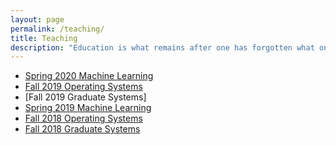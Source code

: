 ```yaml
---
layout: page
permalink: /teaching/
title: Teaching
description: "Education is what remains after one has forgotten what one has learned in school."
---
```


* [Spring 2020 Machine Learning](https://nipunbatra.github.io/ml2020/)
* [Fall 2019 Operating Systems](https://nipunbatra.github.io/os2019/)
* [Fall 2019 Graduate Systems]
* [Spring 2019 Machine Learning](https://nipunbatra.github.io/ml2019/)
* [Fall 2018 Operating Systems](https://nipunbatra.github.io/os2018/)
* [Fall 2018 Graduate Systems]()
